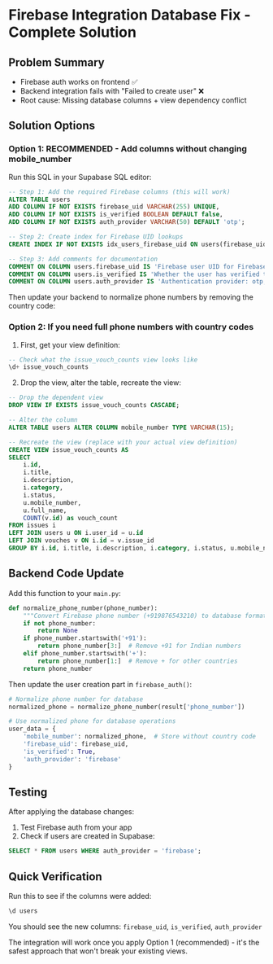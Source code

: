# Firebase Integration Database Fix - Complete Solution

## Problem Summary
- Firebase auth works on frontend ✅
- Backend integration fails with "Failed to create user" ❌
- Root cause: Missing database columns + view dependency conflict

## Solution Options

### Option 1: RECOMMENDED - Add columns without changing mobile_number

Run this SQL in your Supabase SQL editor:

```sql
-- Step 1: Add the required Firebase columns (this will work)
ALTER TABLE users 
ADD COLUMN IF NOT EXISTS firebase_uid VARCHAR(255) UNIQUE,
ADD COLUMN IF NOT EXISTS is_verified BOOLEAN DEFAULT false,
ADD COLUMN IF NOT EXISTS auth_provider VARCHAR(50) DEFAULT 'otp';

-- Step 2: Create index for Firebase UID lookups  
CREATE INDEX IF NOT EXISTS idx_users_firebase_uid ON users(firebase_uid);

-- Step 3: Add comments for documentation
COMMENT ON COLUMN users.firebase_uid IS 'Firebase user UID for Firebase authenticated users';
COMMENT ON COLUMN users.is_verified IS 'Whether the user has verified their phone number';  
COMMENT ON COLUMN users.auth_provider IS 'Authentication provider: otp, firebase, etc.';
```

Then update your backend to normalize phone numbers by removing the country code:

### Option 2: If you need full phone numbers with country codes

1. First, get your view definition:
```sql
-- Check what the issue_vouch_counts view looks like
\d+ issue_vouch_counts
```

2. Drop the view, alter the table, recreate the view:
```sql
-- Drop the dependent view
DROP VIEW IF EXISTS issue_vouch_counts CASCADE;

-- Alter the column  
ALTER TABLE users ALTER COLUMN mobile_number TYPE VARCHAR(15);

-- Recreate the view (replace with your actual view definition)
CREATE VIEW issue_vouch_counts AS
SELECT 
    i.id,
    i.title, 
    i.description,
    i.category,
    i.status,
    u.mobile_number,
    u.full_name,
    COUNT(v.id) as vouch_count
FROM issues i
LEFT JOIN users u ON i.user_id = u.id  
LEFT JOIN vouches v ON i.id = v.issue_id
GROUP BY i.id, i.title, i.description, i.category, i.status, u.mobile_number, u.full_name;
```

## Backend Code Update

Add this function to your `main.py`:

```python
def normalize_phone_number(phone_number):
    """Convert Firebase phone number (+919876543210) to database format (9876543210)"""
    if not phone_number:
        return None
    if phone_number.startswith('+91'):
        return phone_number[3:]  # Remove +91 for Indian numbers
    elif phone_number.startswith('+'):
        return phone_number[1:]  # Remove + for other countries  
    return phone_number
```

Then update the user creation part in `firebase_auth()`:

```python
# Normalize phone number for database  
normalized_phone = normalize_phone_number(result['phone_number'])

# Use normalized phone for database operations
user_data = {
    'mobile_number': normalized_phone,  # Store without country code
    'firebase_uid': firebase_uid,
    'is_verified': True,
    'auth_provider': 'firebase'
}
```

## Testing

After applying the database changes:

1. Test Firebase auth from your app
2. Check if users are created in Supabase:
```sql
SELECT * FROM users WHERE auth_provider = 'firebase';
```

## Quick Verification

Run this to see if the columns were added:
```sql  
\d users
```

You should see the new columns: `firebase_uid`, `is_verified`, `auth_provider`

The integration will work once you apply Option 1 (recommended) - it's the safest approach that won't break your existing views.